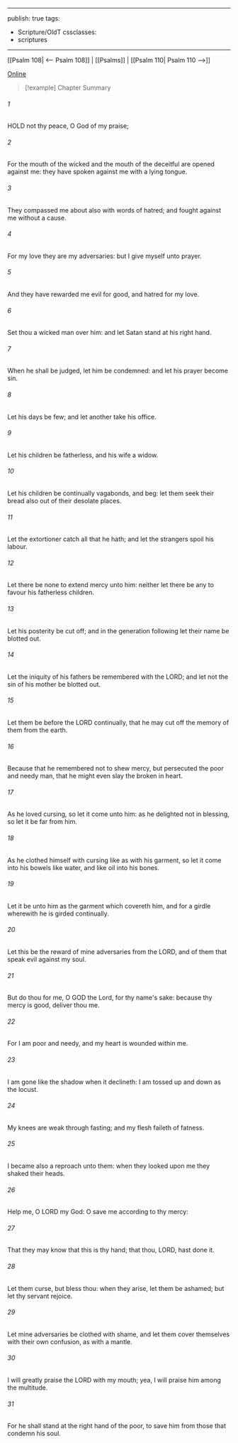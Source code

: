 

---
publish: true
tags:
  - Scripture/OldT
cssclasses:
  - scriptures
---
[[Psalm 108| <-- Psalm 108]] | [[Psalms]] | [[Psalm 110| Psalm 110 -->]]

[Online](https://churchofjesuschrist.org/study/scriptures/ot/ps/109?lang=eng)

>[!example] Chapter Summary
>
###### 1
HOLD not thy peace, O God of my praise;
###### 2
For the mouth of the wicked and the mouth of the deceitful are opened against me: they have spoken against me with a lying tongue.
###### 3
They compassed me about also with words of hatred; and fought against me without a cause.
###### 4
For my love they are my adversaries: but I give myself unto prayer.
###### 5
And they have rewarded me evil for good, and hatred for my love.
###### 6
Set thou a wicked man over him: and let Satan stand at his right hand.
###### 7
When he shall be judged, let him be condemned: and let his prayer become sin.
###### 8
Let his days be few; and let another take his office.
###### 9
Let his children be fatherless, and his wife a widow.
###### 10
Let his children be continually vagabonds, and beg: let them seek their bread also out of their desolate places.
###### 11
Let the extortioner catch all that he hath; and let the strangers spoil his labour.
###### 12
Let there be none to extend mercy unto him: neither let there be any to favour his fatherless children.
###### 13
Let his posterity be cut off; and in the generation following let their name be blotted out.
###### 14
Let the iniquity of his fathers be remembered with the LORD; and let not the sin of his mother be blotted out.
###### 15
Let them be before the LORD continually, that he may cut off the memory of them from the earth.
###### 16
Because that he remembered not to shew mercy, but persecuted the poor and needy man, that he might even slay the broken in heart.
###### 17
As he loved cursing, so let it come unto him: as he delighted not in blessing, so let it be far from him.
###### 18
As he clothed himself with cursing like as with his garment, so let it come into his bowels like water, and like oil into his bones.
###### 19
Let it be unto him as the garment which covereth him, and for a girdle wherewith he is girded continually.
###### 20
Let this be the reward of mine adversaries from the LORD, and of them that speak evil against my soul.
###### 21
But do thou for me, O GOD the Lord, for thy name's sake: because thy mercy is good, deliver thou me.
###### 22
For I am poor and needy, and my heart is wounded within me.
###### 23
I am gone like the shadow when it declineth: I am tossed up and down as the locust.
###### 24
My knees are weak through fasting; and my flesh faileth of fatness.
###### 25
I became also a reproach unto them: when they looked upon me they shaked their heads.
###### 26
Help me, O LORD my God: O save me according to thy mercy:
###### 27
That they may know that this is thy hand; that thou, LORD, hast done it.
###### 28
Let them curse, but bless thou: when they arise, let them be ashamed; but let thy servant rejoice.
###### 29
Let mine adversaries be clothed with shame, and let them cover themselves with their own confusion, as with a mantle.
###### 30
I will greatly praise the LORD with my mouth; yea, I will praise him among the multitude.
###### 31
For he shall stand at the right hand of the poor, to save him from those that condemn his soul.



